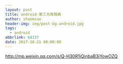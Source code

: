 ```yaml
---
layout: post
title: android-第三方库隔离
author: shaomiao
header-img: img/post-bg-android.jpg
tags:
  - android
abbrlink: 64137
date: 2017-10-21 00:00:00
---
```

http://mp.weixin.qq.com/s/Q-H30R1jQinbaB3jYowOZQ
